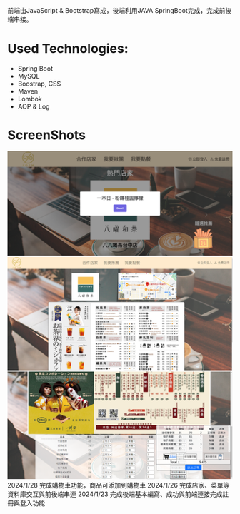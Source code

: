 前端由JavaScript & Bootstrap寫成，後端利用JAVA SpringBoot完成，完成前後端串接。

# Used Technologies:
* Spring Boot
* MySQL
* Boostrap, CSS
* Maven
* Lombok
* AOP & Log

# ScreenShots
![image1](https://github.com/ZanZheng914/Join/blob/main/src/main/resources/read1.png?raw=true)
![image2](https://github.com/ZanZheng914/Join/blob/main/src/main/resources/read2.png?raw=true)
![image3](https://github.com/ZanZheng914/Join/blob/main/src/main/resources/read3.png?raw=true)
2024/1/28 完成購物車功能，商品可添加到購物車
2024/1/26 完成店家、菜單等資料庫交互與前後端串連
2024/1/23 完成後端基本編寫、成功與前端連接完成註冊與登入功能
